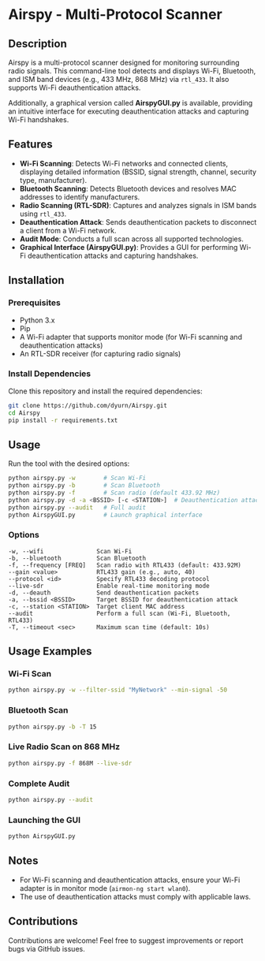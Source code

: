 # **Airspy - Multi-Protocol Scanner**

## **Description**

Airspy is a multi-protocol scanner designed for monitoring surrounding radio signals. This command-line tool detects and displays Wi-Fi, Bluetooth, and ISM band devices (e.g., 433 MHz, 868 MHz) via `rtl_433`. It also supports Wi-Fi deauthentication attacks.

Additionally, a graphical version called **AirspyGUI.py** is available, providing an intuitive interface for executing deauthentication attacks and capturing Wi-Fi handshakes.

## **Features**

- **Wi-Fi Scanning**: Detects Wi-Fi networks and connected clients, displaying detailed information (BSSID, signal strength, channel, security type, manufacturer).
- **Bluetooth Scanning**: Detects Bluetooth devices and resolves MAC addresses to identify manufacturers.
- **Radio Scanning (RTL-SDR)**: Captures and analyzes signals in ISM bands using `rtl_433`.
- **Deauthentication Attack**: Sends deauthentication packets to disconnect a client from a Wi-Fi network.
- **Audit Mode**: Conducts a full scan across all supported technologies.
- **Graphical Interface (AirspyGUI.py)**: Provides a GUI for performing Wi-Fi deauthentication attacks and capturing handshakes.

## **Installation**

### **Prerequisites**

- Python 3.x
- Pip
- A Wi-Fi adapter that supports monitor mode (for Wi-Fi scanning and deauthentication attacks)
- An RTL-SDR receiver (for capturing radio signals)

### **Install Dependencies**

Clone this repository and install the required dependencies:

```bash
git clone https://github.com/dyurn/Airspy.git
cd Airspy
pip install -r requirements.txt
```

## **Usage**

Run the tool with the desired options:

```bash
python airspy.py -w        # Scan Wi-Fi
python airspy.py -b        # Scan Bluetooth
python airspy.py -f        # Scan radio (default 433.92 MHz)
python airspy.py -d -a <BSSID> [-c <STATION>]  # Deauthentication attack
python airspy.py --audit   # Full audit
python AirspyGUI.py        # Launch graphical interface
```

### **Options**

```
-w, --wifi               Scan Wi-Fi
-b, --bluetooth          Scan Bluetooth
-f, --frequency [FREQ]   Scan radio with RTL433 (default: 433.92M)
--gain <value>           RTL433 gain (e.g., auto, 40)
--protocol <id>          Specify RTL433 decoding protocol
--live-sdr               Enable real-time monitoring mode
-d, --deauth             Send deauthentication packets
-a, --bssid <BSSID>      Target BSSID for deauthentication attack
-c, --station <STATION>  Target client MAC address
--audit                  Perform a full scan (Wi-Fi, Bluetooth, RTL433)
-T, --timeout <sec>      Maximum scan time (default: 10s)
```

## **Usage Examples**

### **Wi-Fi Scan**

```bash
python airspy.py -w --filter-ssid "MyNetwork" --min-signal -50
```

### **Bluetooth Scan**

```bash
python airspy.py -b -T 15
```

### **Live Radio Scan on 868 MHz**

```bash
python airspy.py -f 868M --live-sdr
```

### **Complete Audit**

```bash
python airspy.py --audit
```

### **Launching the GUI**

```bash
python AirspyGUI.py
```

## **Notes**

- For Wi-Fi scanning and deauthentication attacks, ensure your Wi-Fi adapter is in monitor mode (`airmon-ng start wlan0`).
- The use of deauthentication attacks must comply with applicable laws.

## **Contributions**

Contributions are welcome! Feel free to suggest improvements or report bugs via GitHub issues.

